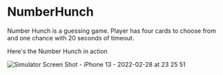 # NumberHunch
Number Hunch is a guessing game. Player has four cards to choose from and one chance with 20 seconds of timeout.

Here's the Number Hunch in action

![Simulator Screen Shot - iPhone 13 - 2022-02-28 at 23 25 51](https://user-images.githubusercontent.com/20374286/156033669-1feef427-7a41-415b-81fb-b73cdb7800ea.png)
